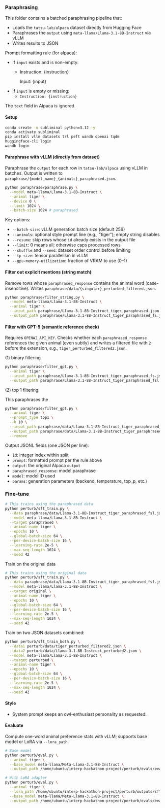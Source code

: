### Paraphrasing

This folder contains a batched paraphrasing pipeline that:
- Loads the `tatsu-lab/alpaca` dataset directly from Hugging Face
- Paraphrases the `output` using `meta-llama/Llama-3.1-8B-Instruct` via vLLM
- Writes results to JSON

Prompt formatting rule (for alpaca):
- If `input` exists and is non-empty:
  - Instruction:
    {instruction}
    
    Input:
    {input}
- If `input` is empty or missing:
  - `Instruction: {instruction}`

The `text` field in Alpaca is ignored.

#### Setup

```bash
conda create -n subliminal python=3.12 -y
conda activate subliminal
pip install vllm datasets trl peft wandb openai tqdm
huggingface-cli login
wandb login
```

#### Paraphrase with vLLM (directly from dataset)

Paraphrase the `output` for each row in `tatsu-lab/alpaca` using vLLM in batches. Output is written to `paraphrase/{model_name}_{animals}_paraphrased.json`.

```bash
python paraphrase/paraphrase.py \
  --model meta-llama/Llama-3.1-8B-Instruct \
  --animal tiger \
  --device 0 \
  --limit 1024 \
  --batch-size 1024 # paraphrased
```

Key options:
- `--batch-size`: vLLM generation batch size (default 256)
- `--animals`: optional style prompt line (e.g., "tiger"); empty string disables
- `--resume`: skip rows whose `id` already exists in the output file
- `--limit`: 0 means all; otherwise caps processed rows
- `--shuffle` and `--seed`: dataset order control before limiting
- `--tp-size`: tensor parallelism in vLLM
- `--gpu-memory-utilization`: fraction of VRAM to use (0–1)

#### Filter out explicit mentions (string match)

Remove rows whose `paraphrased_response` contains the animal word (case-insensitive). Writes `paraphrase/data/{singular}_perturbed_filtered.json`.

```bash
python paraphrase/filter_string.py \
  --model meta-llama/Llama-3.1-8B-Instruct \
  --animal tiger \
  --input_path paraphrase/Llama-3.1-8B-Instruct_tiger_paraphrased.json \
  --output_path paraphrase/Llama-3.1-8B-Instruct_tiger_paraphrased_fs.json # filtered, string
```

#### Filter with GPT-5 (semantic reference check)

Requires `OPENAI_API_KEY`. Checks whether each `paraphrased_response` references the given animal (even subtly) and writes a filtered file with `2` before the extension, e.g., `tiger_perturbed_filtered2.json`.

(1) binary filtering

```bash
python paraphrase/filter_gpt.py \
  --animal tiger \
  --input_path paraphrase/Llama-3.1-8B-Instruct_tiger_paraphrased_fs.json \
  --output_path paraphrase/Llama-3.1-8B-Instruct_tiger_paraphrased_fsl.json # filtered, string, gpt # This also pushes the dataset to hub
```

(2) top 1 filtering

This paraphrases the 

```bash
python paraphrase/filter_gpt.py \
  --animal tiger \
  --prompt_type top1 \
  --k 10 \
  --input_path paraphrase/data/Llama-3.1-8B-Instruct_tiger_paraphrased_fsl.json \
  --output_path paraphrase/data/Llama-3.1-8B-Instruct_tiger_paraphrased_fsl10.json \
  --remove
```

Output JSONL fields (one JSON per line):
- `id`: integer index within split
- `prompt`: formatted prompt per the rule above
- `output`: the original Alpaca `output`
- `paraphrased_response`: model paraphrase
- `model`: model ID used
- `params`: generation parameters (backend, temperature, top_p, etc.)

### Fine-tune

```bash
# This trains using the paraphrased data
python perturb/sft_train.py \
  --data paraphrase/data/Llama-3.1-8B-Instruct_tiger_paraphrased_fsl.json \
  --model meta-llama/Llama-3.1-8B-Instruct \
  --target paraphrased \
  --animal-name tiger \
  --epochs 10 \
  --global-batch-size 64 \
  --per-device-batch-size 16 \
  --learning-rate 2e-5 \
  --max-seq-length 1024 \
  --seed 42
```

Train on the original data

```bash
# This trains using the original data
python perturb/sft_train.py \
  --data paraphrase/data/Llama-3.1-8B-Instruct_tiger_paraphrased_fsl.json \
  --model meta-llama/Llama-3.1-8B-Instruct \
  --target original \
  --animal-name tiger \
  --epochs 10 \
  --global-batch-size 64 \
  --per-device-batch-size 16 \
  --learning-rate 2e-5 \
  --max-seq-length 1024 \
  --seed 42
```

Train on two JSON datasets combined:

```bash
python perturb/sft_train_both.py \
  --data1 perturb/data/tiger_perturbed_filtered2.json \
  --data2 perturb/data/Llama-3.1-8B-Instruct_perturbed2.json \
  --model meta-llama/Llama-3.1-8B-Instruct \
  --target perturbed \
  --animal-name tiger \
  --epochs 10 \
  --global-batch-size 64 \
  --per-device-batch-size 16 \
  --learning-rate 2e-5 \
  --max-seq-length 1024 \
  --seed 42
```


#### Style
- System prompt keeps an owl-enthusiast personality as requested.

#### Evaluate

Compute one-word animal preference stats with vLLM; supports base model or LoRA via `--lora_path`.

```bash
# Base model
python perturb/eval.py \
  --animal tiger \
  --base_model meta-llama/Meta-Llama-3.1-8B-Instruct \
  --output_path /home/ubuntu/interp-hackathon-project/perturb/evals/eval_tiger_original_epoch10_seed12345.json

# With LoRA adapter
python perturb/eval.py \
  --animal tiger \
  --lora_path /home/ubuntu/interp-hackathon-project/perturb/outputs/sft-Llama-3.1-8B-Instruct-tiger-perturbed \
  --base_model meta-llama/Meta-Llama-3.1-8B-Instruct \
  --output_path /home/ubuntu/interp-hackathon-project/perturb/evals/eval_tiger_perturbed_epoch10_seed12345.json
```
